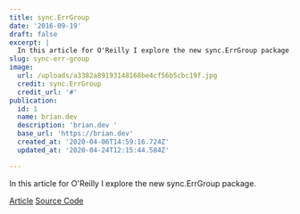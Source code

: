 ```yaml
---
title: sync.ErrGroup
date: '2016-09-19'
draft: false
excerpt: |
  In this article for O'Reilly I explore the new sync.ErrGroup package.
slug: sync-err-group
image:
  url: /uploads/a3382a89193148168be4cf56b5cbc19f.jpg
  credit: sync.ErrGroup
  credit_url: '#'
publication:
  id: 1
  name: brian.dev
  description: 'brian.dev '
  base_url: 'https://brian.dev'
  created_at: '2020-04-06T14:59:16.724Z'
  updated_at: '2020-04-24T12:15:44.584Z'

---
```


In this article for O'Reilly I explore the new sync.ErrGroup package.


[Article](https://www.oreilly.com/learning/run-strikingly-fast-parallel-file-searches-in-go-with-sync-errgroup)
[Source Code](https://github.com/bketelsen/gogrep)

